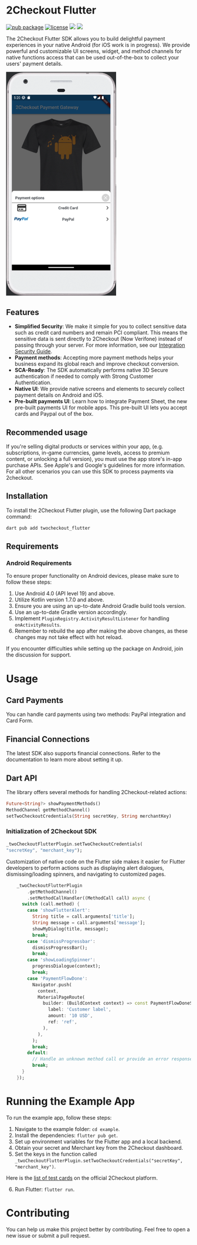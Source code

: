 # 2Checkout Flutter

[![pub package](https://img.shields.io/github/v/tag/DevCrew-io/2checkout-flutter)](https://pub.dev/packages/2checkout-flutter)
[![license](https://img.shields.io/badge/license-MIT-green)](https://github.com/DevCrew-io/2checkout-flutter/LICENSE)
![](https://img.shields.io/badge/Code-Dart-informational?style=flat&logo=dart&color=29B1EE)
![](https://img.shields.io/badge/Code-Flutter-informational?style=flat&logo=flutter&color=0C459C)

The 2Checkout Flutter SDK allows you to build delightful payment experiences in your native Android (for iOS work is in progress). We provide powerful and customizable UI screens, widget, and method channels for native functions access that can be used out-of-the-box to collect your users' payment details.

<img src="https://github.com/DevCrew-io/2checkout-flutter/blob/readme/screenshots/1.png" alt="Alt Text" width="300">


## Features

- **Simplified Security**: We make it simple for you to collect sensitive data such as credit card numbers and remain PCI compliant. This means the sensitive data is sent directly to 2Checkout (Now Verifone) instead of passing through your server. For more information, see our [Integration Security Guide](https://verifone.cloud/docs/2checkout/Documentation).
- **Payment methods**: Accepting more payment methods helps your business expand its global reach and improve checkout conversion.
- **SCA-Ready**: The SDK automatically performs native 3D Secure authentication if needed to comply with Strong Customer Authentication.
- **Native UI**: We provide native screens and elements to securely collect payment details on Android and iOS.
- **Pre-built payments UI**: Learn how to integrate Payment Sheet, the new pre-built payments UI for mobile apps. This pre-built UI lets you accept cards and Paypal out of the box.

## Recommended usage

If you're selling digital products or services within your app, (e.g. subscriptions, in-game currencies, game levels, access to premium content, or unlocking a full version), you must use the app store's in-app purchase APIs. See Apple's and Google's guidelines for more information. For all other scenarios you can use this SDK to process payments via 2checkout.

## Installation

To install the 2Checkout Flutter plugin, use the following Dart package command:

```bash
dart pub add twocheckout_flutter
```

## Requirements
### Android Requirements

To ensure proper functionality on Android devices, please make sure to follow these steps:

1. Use Android 4.0 (API level 19) and above.
2. Utilize Kotlin version 1.7.0 and above.
3. Ensure you are using an up-to-date Android Gradle build tools version.
4. Use an up-to-date Gradle version accordingly.
5. Implement `PluginRegistry.ActivityResultListener` for handling `onActivityResults`.
6. Remember to rebuild the app after making the above changes, as these changes may not take effect with hot reload.

If you encounter difficulties while setting up the package on Android, join the discussion for support.

# Usage
## Card Payments
You can handle card payments using two methods: PayPal integration and Card Form.

## Financial Connections
The latest SDK also supports financial connections. Refer to the documentation to learn more about setting it up.

## Dart API
The library offers several methods for handling 2Checkout-related actions:

```dart
Future<String?> showPaymentMethods()
MethodChannel getMethodChannel()
setTwoCheckoutCredentials(String secretKey, String merchantKey)
```

### Initialization of 2Checkout SDK
```dart
_twoCheckoutFlutterPlugin.setTwoCheckoutCredentials(
"secretKey", "merchant_key");
```

Customization of native code on the Flutter side makes it easier for Flutter developers to perform actions such as displaying alert dialogues, dismissing/loading spinners, and navigating to customized pages.

```dart
    _twoCheckoutFlutterPlugin
        .getMethodChannel()
        .setMethodCallHandler((MethodCall call) async {
      switch (call.method) {
        case 'showFlutterAlert':
          String title = call.arguments['title'];
          String message = call.arguments['message'];
          showMyDialog(title, message);
          break;
        case 'dismissProgressbar':
          dismissProgressBar();
          break;
        case 'showLoadingSpinner':
          progressDialogue(context);
          break;
        case 'PaymentFlowDone':
          Navigator.push(
            context,
            MaterialPageRoute(
              builder: (BuildContext context) => const PaymentFlowDoneScreen(
                label: 'Customer label',
                amount: '10 USD',
                ref: 'ref',
              ),
            ),
          );
          break;
        default:
          // Handle an unknown method call or provide an error response.
          break;
      }
    });
```

# Running the Example App

To run the example app, follow these steps:

1. Navigate to the example folder: `cd example`.
2. Install the dependencies: `flutter pub get`.
3. Set up environment variables for the Flutter app and a local backend.
4. Obtain your secret and Merchant key from the 2Checkout dashboard.
5. Set the keys in the function called `_twoCheckoutFlutterPlugin.setTwoCheckoutCredentials("secretKey", "merchant_key")`.

Here is the [list of test cards](https://verifone.cloud/docs/2checkout/Documentation/09Test_ordering_system/01Test_payment_methods) on the official 2Checkout platform.

6. Run Flutter: `flutter run`.

# Contributing

You can help us make this project better by contributing. Feel free to open a new issue or submit a pull request.
